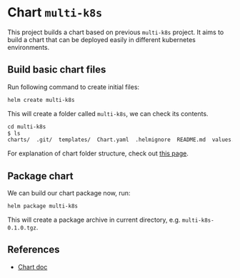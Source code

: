 # Chart `multi-k8s`

This project builds a chart based on previous `multi-k8s` project. It aims to build a chart that can be deployed easily in different kubernetes environments.

## Build basic chart files

Run following command to create initial files:

```sh
helm create multi-k8s
```

This will create a folder called `multi-k8s`, we can check its contents.

```txt
cd multi-k8s
$ ls 
charts/  .git/  templates/  Chart.yaml  .helmignore  README.md  values.yaml
```

For explanation of chart folder structure, check out [this page](https://helm.sh/docs/topics/charts/#the-chart-file-structure).

## Package chart

We can build our chart package now, run:

```sh
helm package multi-k8s
```

This will create a package archive in current directory, e.g. `multi-k8s-0.1.0.tgz`.

## References

* [Chart doc](https://helm.sh/docs/topics/charts/)
